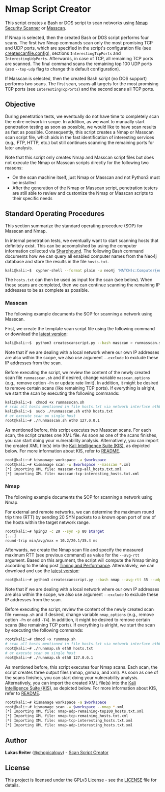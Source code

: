 # Nmap Script Creator

This script creates a Bash or DOS script to scan networks using [Nmap Security Scanner](https://nmap.org/) or 
[Masscan](https://github.com/robertdavidgraham/masscan).

If Nmap is selected, then the created Bash or DOS script performs four scans. The first two Nmap commands scan 
only the most promising TCP and UDP ports, which are specified  in the script's configuration file (see 
[createscanfile.config](https://github.com/chopicalqui/scanscriptcreator/blob/master/ssc/createscanscript.config)), 
sections `InterestingTcpPorts` and `InterestingUdpPorts`. Afterwards, in case of TCP, all remaining TCP ports are 
scanned. The final command scans the remaining top 100 UDP ports (use `--top-udp` flag to change this default 
configuration).

If Masscan is selected, then the created Bash script (no DOS support) performs two scans. The first scan, scans 
all targets for the most promising TCP ports (see `InterestingTcpPorts`) and the second scans all TCP ports.


## Objective

During penetration tests, we eventually do not have time to completely scan the entire network in scope. In addition, 
as we want to manually start penetration testing as soon as possible, we would like to have scan results as fast as 
possible. Consequently, this script creates a Nmap or Masscan scan script file, which aids in the fast identification 
of interesting services (e.g., FTP, HTTP, etc.) but still continues scanning the remaining ports for later analysis.

Note that this script only creates Nmap and Masscan script files but does not execute the Nmap or Masscan scripts 
directly for the following two reasons:

  * On the scan machine itself, just Nmap or Masscan and not Python3 must be installed
  * After the generation of the Nmap or Masscan script, penetration testers are still able to review and customize the 
  Nmap or Masscan scripts to their specific needs


## Standard Operating Procedures

This section summarize the standard operating procedure (SOP) for Masscan and Nmap.

In internal penetration tests, we eventually want to start scanning hosts that definitely exist. This can be 
accomplished by using the computer information collected via [Sharphound](https://github.com/BloodHoundAD/SharpHound). 
The following Bash command documents how we can query all enabled computer names from the Neo4j database and store the 
results in the file `hosts.txt`.

```bash
kali@kali:~$  cypher-shell --format plain -u neo4j 'MATCH(c:Computer{enabled: true}) WHERE c.name IS NOT NULL RETURN c.name;' | grep -v c.name | sed -e's/\"//g' > hosts.txt
```

The `hosts.txt` can then be used as input for the scan (see below). When these scans are completed, then we can 
continue scanning the remaining IP addresses to be as complete as possible.


### Masscan

The following example documents the SOP for scanning a network using Masscan. 

First, we create the template scan script file using the following command or download the 
[latest version](https://github.com/chopicalqui/ScanScriptCreator/blob/master/current/runmasscan.sh):

```bash
kali@kali:~$  python3 createscanscript.py --bash masscan > runmasscan.sh
```

Note that if we are dealing with a local network where our own IP addresses are also within the scope, we also use 
argument `--exclude` to exclude these IP addresses from the scan.

Before executing the script, we review the content of the newly created scan file `runmasscan.sh` and if desired, change 
variable `masscan_options` (e.g., remove option `-Pn` or update rate limit). In addition, it might be desired to remove 
certain scans (like remaining TCP ports). If everything is alright, we start the scan by executing the following 
commands:

```bash
kali@kali:~$  chmod +x runmasscan.sh
# scan all hosts mentioned in file hosts.txt via network interface eth0
kali@kali:~$  sudo ./runmasscan.sh eth0 hosts.txt
# or execute scan on single host
root@kali:~# ./runmasscan.sh eth0 127.0.0.1
```

As mentioned before, this script executes two Masscan scans. For each scan, the script creates one XML file. 
As soon as one of the scans finishes, you can start doing your vulnerability analysis. Alternatively, you can import 
the created XML file(s) into the [Kali Intelligence Suite (KIS)](https://github.com/chopicalqui/KaliIntelligenceSuite), 
as depicted below. For more information about KIS, 
refer to [README](https://github.com/chopicalqui/KaliIntelligenceSuite/blob/master/README.md).

```bash
root@kali:~# kismanage workspace -a $workspace
root@kali:~# kismanage scan -w $workspace --masscan *.xml
[*] importing XML file: masscan-tcp-all_hosts.txt.xml
[*] importing XML file: masscan-tcp-interesting_hosts.txt.xml
```

### Nmap

The following example documents the SOP for scanning a network using Nmap.

For external and remote networks, we can determine the maximum round trip time (RTT) by sending 20 SYN packets to a 
known open port of one of the hosts within the target network range. 

```bash
root@kali:~# hping3 -c 20 --syn -p 80 $target
[...]
round-trip min/avg/max = 10.2/20.1/35.4 ms
```

Afterwards, we create the Nmap scan file and specify the measured maximum RTT (see previous command) as value for the 
`--avg-rtt` argument. Based on this argument, the script will compute the Nmap timing according to the blog post 
[Timing and Performance](https://nmap.org/book/man-performance.html). Alternatively, we can download and use the 
[latest version](https://github.com/chopicalqui/ScanScriptCreator/blob/master/current/runmasscan.sh):

```bash
root@kali:~# python3 createscanscript.py --bash nmap --avg-rtt 35 --udp-port 100 > runnmap.sh
```

Note that if we are dealing with a local network where our own IP addresses are also within the scope, we also use 
argument `--exclude` to exclude these IP addresses from the scan.

Before executing the script, review the content of the newly created scan file `runnmap.sh` and if desired, change 
variable `nmap_options` (e.g., remove option `-Pn` or add `-T4`). In addition, it might be desired to remove 
certain scans (like remaining TCP ports). If everything is alright, we start the scan by executing the following 
commands:

```bash
root@kali:~# chmod +x runnmap.sh
# scan all hosts mentioned in file hosts.txt via network interface eth0
root@kali:~# ./runnmap.sh eth0 hosts.txt
# or execute scan on single host
root@kali:~# ./runnmap.sh eth0 127.0.0.1
```

As mentioned before, this script executes four Nmap scans. Each scan, the script creates three output files 
(nmap, gnmap, and xml). As soon as one of the scans finishes, you can start doing your vulnerability analysis.
Alternatively, you can import the created XML file(s) into the 
[Kali Intelligence Suite (KIS)](https://github.com/chopicalqui/KaliIntelligenceSuite), as depicted below. For more 
information about KIS, refer to [README](https://github.com/chopicalqui/KaliIntelligenceSuite/blob/master/README.md).

```bash
root@kali:~# kismanage workspace -a $workspace
root@kali:~# kismanage scan -w $workspace --nmap *.xml
[*] Importing XML file: nmap-udp-remaining-top100_hosts.txt.xml
[*] Importing XML file: nmap-tcp-remaining_hosts.txt.xml
[*] Importing XML file: nmap-tcp-interesting_hosts.txt.xml
[*] Importing XML file: nmap-udp-interesting_hosts.txt.xml
```


## Author

**Lukas Reiter** ([@chopicalquy](https://twitter.com/chopicalquy)) - 
[Scan Script Creator](https://github.com/chopicalqui/scanscriptcreator)


## License

This project is licensed under the GPLv3 License - see the 
[LICENSE](https://github.com/chopicalqui/scanscriptcreator/blob/master/LICENSE) file for details.

